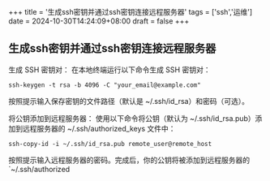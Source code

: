 +++
title = '生成ssh密钥并通过ssh密钥连接远程服务器'
tags = ['ssh','运维']
date = 2024-10-30T14:24:09+08:00
draft = false
+++
## 生成ssh密钥并通过ssh密钥连接远程服务器
生成 SSH 密钥对：
在本地终端运行以下命令生成 SSH 密钥对：

```shell
ssh-keygen -t rsa -b 4096 -C "your_email@example.com"
````
按照提示输入保存密钥的文件路径（默认是 ~/.ssh/id_rsa）和密码（可选）。

将公钥添加到远程服务器：
使用以下命令将公钥（默认为 ~/.ssh/id_rsa.pub）添加到远程服务器的 ~/.ssh/authorized_keys 文件中：

```shell
ssh-copy-id -i ~/.ssh/id_rsa.pub remote_user@remote_host
````
按照提示输入远程服务器的密码。完成后，你的公钥将被添加到远程服务器的 `~/.ssh/authorized